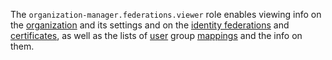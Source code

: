 The `organization-manager.federations.viewer` role enables viewing info on the [organization](../../../organization/concepts/organization.md) and its settings and on the [identity federations](../../../organization/concepts/add-federation.md) and [certificates](../../../organization/concepts/add-federation.md#build-trust), as well as the lists of [user](../../../overview/roles-and-resources.md#users) group [mappings](../../../organization/concepts/add-federation.md#group-mapping) and the info on them.
